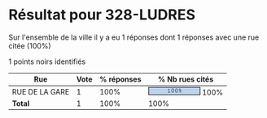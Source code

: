 # Résultat pour 328-LUDRES

Sur l'ensemble de la ville il y a eu 1 réponses dont 1 réponses avec une rue citée (100%)

1 points noirs identifiés

| Rue | Vote | % réponses | % Nb rues cités|
|-----|------|------------|----------------|
| RUE DE LA GARE | 1 | 100% | <img src="../../img/bar_100.gif" />&nbsp;100%|
| **Total** | 1 | 100% | 100%|
